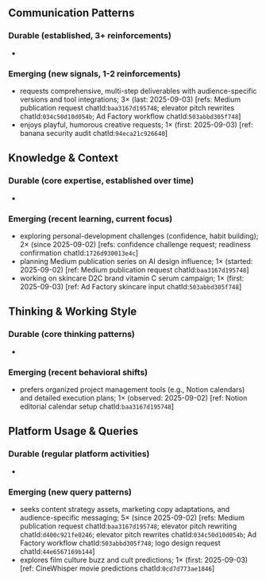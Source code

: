 ## Communication Patterns
### Durable (established, 3+ reinforcements)
-

### Emerging (new signals, 1-2 reinforcements)
- requests comprehensive, multi-step deliverables with audience-specific versions and tool integrations; 3× (last: 2025-09-03) [refs: Medium publication request chatId:`baa3167d195748`; elevator pitch rewrites chatId:`034c50d10d054b`; Ad Factory workflow chatId:`503abbd305f748`]
- enjoys playful, humorous creative requests; 1× (first: 2025-09-03) [ref: banana security audit chatId:`94eca21c926640`]

## Knowledge & Context
### Durable (core expertise, established over time)
-

### Emerging (recent learning, current focus)
- exploring personal-development challenges (confidence, habit building); 2× (since 2025-09-02) [refs: confidence challenge request; readiness confirmation chatId:`1726d930013e4c`]
- planning Medium publication series on AI design influence; 1× (started: 2025-09-02) [ref: Medium publication request chatId:`baa3167d195748`]
- working on skincare D2C brand vitamin C serum campaign; 1× (first: 2025-09-03) [ref: Ad Factory skincare input chatId:`503abbd305f748`]

## Thinking & Working Style
### Durable (core thinking patterns)
-

### Emerging (recent behavioral shifts)
- prefers organized project management tools (e.g., Notion calendars) and detailed execution plans; 1× (observed: 2025-09-02) [ref: Notion editorial calendar setup chatId:`baa3167d195748`]

## Platform Usage & Queries
### Durable (regular platform activities)
-

### Emerging (new query patterns)
- seeks content strategy assets, marketing copy adaptations, and audience-specific messaging; 5× (since 2025-09-02) [refs: Medium publication request chatId:`baa3167d195748`; elevator pitch rewriting chatId:`d400c921fe0246`; elevator pitch rewrites chatId:`034c50d10d054b`; Ad Factory workflow chatId:`503abbd305f748`; logo design request chatId:`44e6567169b144`]
- explores film culture buzz and cult predictions; 1× (first: 2025-09-03) [ref: CineWhisper movie predictions chatId:`0cd7d773ae1846`]